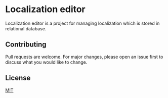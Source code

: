 # Localization editor
Localization editor is a project for managing localization which is stored in relational database.
## Contributing
Pull requests are welcome. For major changes, please open an issue first to discuss what you would like to change.
## License
[MIT](https://choosealicense.com/licenses/mit/)
